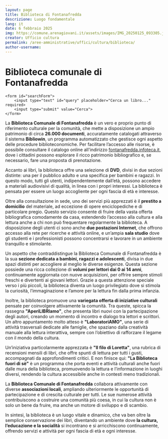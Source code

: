 ```yaml
---
layout: page
title: Biblioteca di Fontanafredda
descrizione: Luogo fondamentale
lang: it
date: 6 febbraio 2025
img: https://comune.arenagiovani.it/assets/images/IMG_20250125_093305.jpg
creator: Ufficio cultura
permalink: /aree-amministrative/uffici/cultura/biblioteca/
author-username: 
---
```


# Biblioteca comunale di Fontanafredda  

    <form id="searchForm">
        <input type="text" id="query" placeholder="Cerca un libro..." required>
        <input type="submit" value="Cerca">
    </form>

La **Biblioteca Comunale di Fontanafredda** è un vero e proprio punto di riferimento culturale per la comunità, che mette a disposizione un ampio patrimonio di circa **26.000 documenti**, accuratamente catalogati attraverso il sistema **Bibliowin**, un programma automatizzato che gestisce ogni aspetto delle procedure biblioteconomiche. Per facilitare l’accesso alle risorse, è possibile consultare il catalogo online all'indirizzo [fontanafredda.infoteca.it](https://fontanafredda.infoteca.it/ricerca/semplice), dove i cittadini possono esplorare il ricco patrimonio bibliografico e, se necessario, fare una proposta di prenotazione.

Accanto ai libri, la biblioteca offre una selezione di **DVD**, divisi in due sezioni distinte: una per il pubblico adulto e una specifica per bambini e ragazzi. In questo modo, tutti gli utenti, indipendentemente dall’età, possono accedere a materiali audiovisivi di qualità, in linea con i propri interessi. La biblioteca è pensata per essere un luogo accogliente per ogni fascia di età e interesse.

Oltre alla consultazione in sede, uno dei servizi più apprezzati è il **prestito a domicilio** del materiale, ad eccezione di opere enciclopediche e di particolare pregio. Questo servizio consente di fruire della vasta offerta bibliografica comodamente da casa, estendendo l’accesso alla cultura e alla lettura anche a chi non può frequentare regolarmente la biblioteca. A disposizione degli utenti ci sono anche **due postazioni Internet**, che offrono accesso alla rete per ricerche e attività online, e un’ampia **sala studio** dove gli studenti e i professionisti possono concentrarsi e lavorare in un ambiente tranquillo e stimolante.

Un aspetto che contraddistingue la Biblioteca Comunale di Fontanafredda è la sua **sezione dedicata a bambini, ragazzi e adolescenti**, divisa in due spazi distinti per accogliere al meglio le diverse esigenze. Questa sezione possiede una ricca collezione di **volumi per lettori dai 0 ai 14 anni**, continuamente aggiornata con nuove acquisizioni, per offrire sempre stimoli freschi e divertenti ai giovani lettori. Grazie a questa attenzione speciale verso i più piccoli, la biblioteca diventa un luogo privilegiato dove si stimola la curiosità, l’immaginazione e l’amore per la lettura fin dalla prima infanzia.

Inoltre, la biblioteca promuove una **variegata offerta di iniziative culturali** pensate per coinvolgere attivamente la comunità. Tra queste, spicca la rassegna **"AperiLIBRIamo"**, che presenta libri nuovi con la partecipazione degli autori, creando un momento di incontro e dialogo tra lettori e scrittori. Un altro appuntamento molto atteso è **"LaboratoriAMO"**, una serie di attività trasversali dedicate alle famiglie, che spaziano dalla creatività manuale alla lettura interattiva, sempre con l’obiettivo di rafforzare il legame con il mondo della cultura. 

Un’iniziativa particolarmente apprezzata è **"Il filo di Loretta"**, una rubrica di recensioni mensili di libri, che offre spunti di lettura per tutti i gusti, accompagnati da approfondimenti critici. E non finisce qui: **"La Biblioteca fuori di sè"** è un programma che porta eventi e attività culturali anche fuori dalle mura della biblioteca, promuovendo la lettura e l’informazione in luoghi diversi, rendendo la cultura accessibile anche in contesti meno tradizionali.

La **Biblioteca Comunale di Fontanafredda** collabora attivamente con diverse **associazioni locali**, ampliando ulteriormente le opportunità di partecipazione e di crescita culturale per tutti. Le sue numerose attività contribuiscono a costruire una comunità più coesa, in cui la cultura non è solo un bene da fruire, ma anche un motore di sviluppo e di scambio.

In sintesi, la biblioteca è un luogo vitale e dinamico, che va ben oltre la semplice conservazione dei libri, diventando un ambiente dove **la cultura, l’educazione e la socialità** si incontrano e si arricchiscono continuamente, offrendo servizi e attività per ogni fascia di età e ogni interesse.



<script>
    document.getElementById('searchForm').addEventListener('submit', function(event) {
        event.preventDefault();

        let query = document.getElementById('query').value;
        // Modifica la URL per fare una ricerca dinamica
         let searchURL = `https://fontanafredda.infoteca.it/ricerca/lista-risultati?fld_1=ANY&val_1=${encodeURIComponent(query)}`;

        // Reindirizza l'utente ai risultati della ricerca
        window.location.href = searchURL;
    });
</script>

